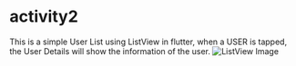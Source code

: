# activity2

This is a simple User List using ListView in flutter, when a USER is tapped, the User Details will
show the information of the user.
![ ListView Image](/images/listViewImageRaw.jpeg)
